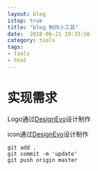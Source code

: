 ```yaml
---
layout: blog
istop: true
title: "blog 制作小工具"
date:  2018-06-21 19:33:56
category: tools
tags:
- tools
- html
---
```


# 实现需求

Logo通过<a href="https://www.designevo.com/cn/" title="免费在线logo制作软件">DesignEvo</a>设计制作

icon通过<a href="https://realfavicongenerator.net/" title="免费在线favicon制作软件">DesignEvo</a>设计制作

```
git add .
git commit -m 'update'
git push origin master

```

